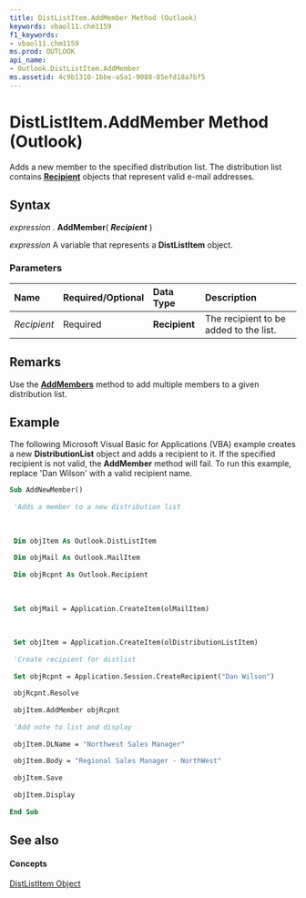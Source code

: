 ```yaml
---
title: DistListItem.AddMember Method (Outlook)
keywords: vbaol11.chm1159
f1_keywords:
- vbaol11.chm1159
ms.prod: OUTLOOK
api_name:
- Outlook.DistListItem.AddMember
ms.assetid: 4c9b1310-1bbe-a5a1-9088-85efd18a7bf5
---
```



# DistListItem.AddMember Method (Outlook)

Adds a new member to the specified distribution list. The distribution list contains  **[Recipient](recipient-object-outlook.md)** objects that represent valid e-mail addresses.


## Syntax

 _expression_ . **AddMember**( **_Recipient_** )

 _expression_ A variable that represents a **DistListItem** object.


### Parameters



|**Name**|**Required/Optional**|**Data Type**|**Description**|
|:-----|:-----|:-----|:-----|
| _Recipient_|Required| **Recipient**|The recipient to be added to the list.|

## Remarks

Use the  **[AddMembers](distlistitem-addmembers-method-outlook.md)** method to add multiple members to a given distribution list.


## Example

The following Microsoft Visual Basic for Applications (VBA) example creates a new  **DistributionList** object and adds a recipient to it. If the specified recipient is not valid, the **AddMember** method will fail. To run this example, replace 'Dan Wilson' with a valid recipient name.


```vb
Sub AddNewMember() 
 
 'Adds a member to a new distribution list 
 
 
 
 Dim objItem As Outlook.DistListItem 
 
 Dim objMail As Outlook.MailItem 
 
 Dim objRcpnt As Outlook.Recipient 
 
 
 
 Set objMail = Application.CreateItem(olMailItem) 
 
 
 
 Set objItem = Application.CreateItem(olDistributionListItem) 
 
 'Create recipient for distlist 
 
 Set objRcpnt = Application.Session.CreateRecipient("Dan Wilson") 
 
 objRcpnt.Resolve 
 
 objItem.AddMember objRcpnt 
 
 'Add note to list and display 
 
 objItem.DLName = "Northwest Sales Manager" 
 
 objItem.Body = "Regional Sales Manager - NorthWest" 
 
 objItem.Save 
 
 objItem.Display 
 
End Sub
```


## See also


#### Concepts


[DistListItem Object](distlistitem-object-outlook.md)

